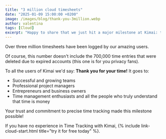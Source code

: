 ```yaml
---
title: "3 million cloud timesheets"
date: "2025-01-09 15:00:00 +0200"
image: /images/blog/thank-you-3million.webp
author: valentina
tags: [Cloud]
excerpt: "Happy to share that we just hit a major milestone at Kimai: the creation of the 3,000,000th timesheet in the cloud yesterday! 🎉"
---
```


Over three million timesheets have been logged by our amazing users. 

Of course, this number doesn't include the 700,000 time entries that were deleted due to expired accounts (this one is for you privacy fans).

To all the users of Kimai we'd say: **Thank you for your time!** It goes to:
- Successful and growing teams
- Professional project managers
- Entrepreneurs and business owners
- Time management enthusiasts and all the people who truly understand that time is money

Your trust and commitment to precise time tracking made this milestone possible!
 
If you have no experience in Time Tracking with Kimai, {% include link-cloud-start.html title="try it for free today" %}.
